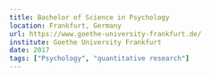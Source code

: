 ```yaml
---
title: Bachelor of Science in Psychology
location: Frankfurt, Germany
url: https://www.goethe-university-frankfurt.de/
institute: Goethe University Frankfurt
date: 2017
tags: ["Psychology", "quantitative research"]
---
```


    